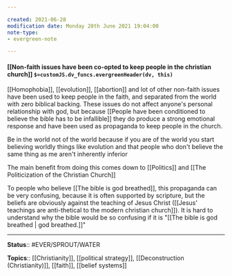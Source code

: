 ```yaml
---

created: 2021-06-28
modification date: Monday 28th June 2021 19:04:00
note-type: 
- evergreen-note

---
```


#### [[Non-faith issues have been co-opted to keep people in the christian church]] `$=customJS.dv_funcs.evergreenHeader(dv, this)`

[[Homophobia]], [[evolution]], [[abortion]] and lot of other non-faith issues have been used to keep people in the faith, and separated from the world with zero biblical backing. These issues do not affect anyone's personal relationship with god, but because [[People have been conditioned to believe the bible has to be infallible]] they do produce a strong emotional response and have been used as propaganda to keep people in the church.

Be in the world not of the world because if you are of the world you start believing worldly things like evolution and that people who don't believe the same thing as me aren't inherently inferior

The main benefit from doing this comes down to [[Politics]] and [[The Politicization of the Christian Church]]

To people who believe [[The bible is god breathed]], this propaganda can be very confusing, because it is often supported by scripture, but the beliefs are obviously against the teaching of Jesus Christ ([[Jesus' teachings are anti-thetical to the modern christian church]]). It is hard to understand why the bible would be so confusing if it is "[[The bible is god breathed | god breathed.]]"

---

**Status**:: #EVER/SPROUT/WATER  

**Topics**::  [[Christianity]], [[political strategy]], [[Deconstruction (Christianity)]], [[faith]], [[belief systems]]
	
